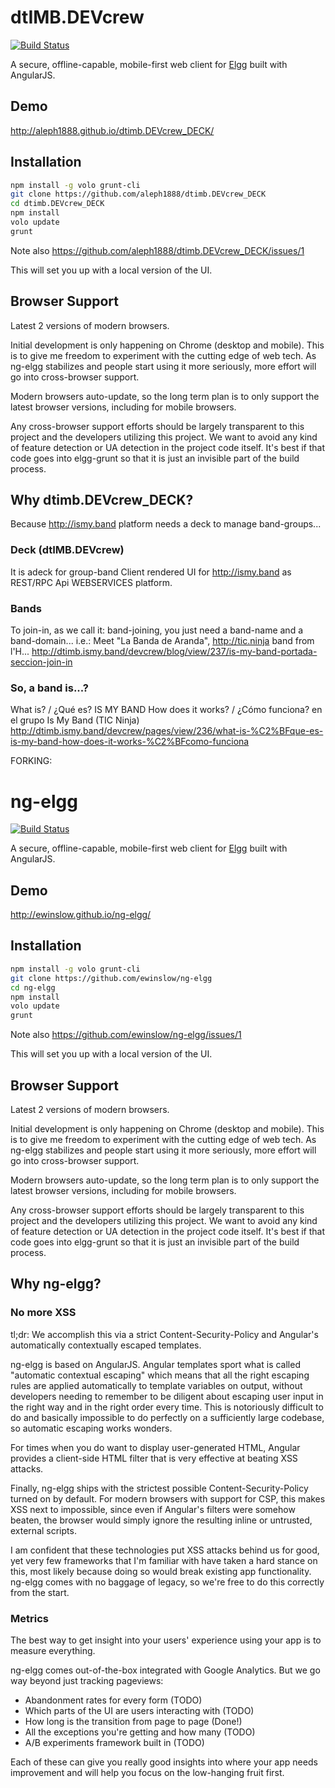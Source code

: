 dtIMB.DEVcrew
=======

[![Build Status](https://travis-ci.org/aleph1888/ng-elgg.png?branch=master)](https://travis-ci.org/aleph1888/dtimb.DEVcrew_DECK)

A secure, offline-capable, mobile-first web client for [Elgg](http://elgg.org) built with AngularJS.

Demo
----

http://aleph1888.github.io/dtimb.DEVcrew_DECK/

Installation
------

```sh
npm install -g volo grunt-cli
git clone https://github.com/aleph1888/dtimb.DEVcrew_DECK
cd dtimb.DEVcrew_DECK
npm install
volo update
grunt
```

Note also https://github.com/aleph1888/dtimb.DEVcrew_DECK/issues/1

This will set you up with a local version of the UI.


Browser Support
-----
Latest 2 versions of modern browsers.

Initial development is only happening on Chrome (desktop and mobile).
This is to give me freedom to experiment with the cutting edge of web tech.
As ng-elgg stabilizes and people start using it more seriously,
more effort will go into cross-browser support.

Modern browsers auto-update, so the long term plan is to only support
the latest browser versions, including for mobile browsers.

Any cross-browser support efforts should be largely transparent to
this project and the developers utilizing this project. We want to
avoid any kind of feature detection or UA detection in the project code itself.
It's best if that code goes into elgg-grunt so that it is just an
invisible part of the build process.

Why dtimb.DEVcrew_DECK?
------
Because http://ismy.band platform needs a deck to manage band-groups...

### Deck (dtIMB.DEVcrew)
It is adeck for group-band Client rendered UI    for    http://ismy.band as REST/RPC Api WEBSERVICES platform.
    
### Bands
To join-in, as we call it: band-joining, you just need a band-name and a band-domain...
i.e.: Meet "La Banda de Aranda", http://tic.ninja band from l'H...
http://dtimb.ismy.band/devcrew/blog/view/237/is-my-band-portada-seccion-join-in

### So, a band is...?
What is? / ¿Qué es? IS MY BAND How does it works? / ¿Cómo funciona? en el grupo Is My Band (TIC Ninja) 
http://dtimb.ismy.band/devcrew/pages/view/236/what-is-%C2%BFque-es-is-my-band-how-does-it-works-%C2%BFcomo-funciona    




FORKING:

ng-elgg
=======

[![Build Status](https://travis-ci.org/ewinslow/ng-elgg.png?branch=master)](https://travis-ci.org/ewinslow/ng-elgg)

A secure, offline-capable, mobile-first web client for [Elgg](http://elgg.org) built with AngularJS.

Demo
----

http://ewinslow.github.io/ng-elgg/

Installation
------

```sh
npm install -g volo grunt-cli
git clone https://github.com/ewinslow/ng-elgg
cd ng-elgg
npm install
volo update
grunt
```

Note also https://github.com/ewinslow/ng-elgg/issues/1

This will set you up with a local version of the UI.


Browser Support
-----
Latest 2 versions of modern browsers.

Initial development is only happening on Chrome (desktop and mobile).
This is to give me freedom to experiment with the cutting edge of web tech.
As ng-elgg stabilizes and people start using it more seriously,
more effort will go into cross-browser support.

Modern browsers auto-update, so the long term plan is to only support
the latest browser versions, including for mobile browsers.

Any cross-browser support efforts should be largely transparent to
this project and the developers utilizing this project. We want to
avoid any kind of feature detection or UA detection in the project code itself.
It's best if that code goes into elgg-grunt so that it is just an
invisible part of the build process.


Why ng-elgg?
------

### No more XSS
tl;dr: We accomplish this via a strict Content-Security-Policy and Angular's
automatically contextually escaped templates.

ng-elgg is based on AngularJS. Angular templates sport what is called 
"automatic contextual escaping" which means that all the right escaping rules
are applied automatically to template variables on output, without developers
needing to remember to be diligent about escaping user input in the right way
and in the right order every time. This is notoriously difficult to do and
basically impossible to do perfectly on a sufficiently large codebase, so
automatic escaping works wonders.

For times when you do want to display user-generated HTML, Angular provides a
client-side HTML filter that is very effective at beating XSS attacks.

Finally, ng-elgg ships with the strictest possible Content-Security-Policy 
turned on by default. For modern browsers with support for CSP, this makes
XSS next to impossible, since even if Angular's filters were somehow beaten,
the browser would simply ignore the resulting inline or untrusted, external scripts.

I am confident that these technologies put XSS attacks behind us for good,
yet very few frameworks that I'm familiar with have taken a hard stance on this,
most likely because doing so would break existing app functionality. ng-elgg
comes with no baggage of legacy, so we're free to do this correctly from
the start.


### Metrics
The best way to get insight into your users' experience using your app is to
measure everything.

ng-elgg comes out-of-the-box integrated with Google Analytics. But we go way
beyond just tracking pageviews:

 * Abandonment rates for every form (TODO)
 * Which parts of the UI are users interacting with (TODO)
 * How long is the transition from page to page (Done!)
 * All the exceptions you're getting and how many (TODO)
 * A/B experiments framework built in (TODO)

Each of these can give you really good insights into where your app needs
improvement and will help you focus on the low-hanging fruit first.


